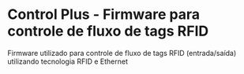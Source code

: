 # Control Plus - Firmware para controle de fluxo de tags RFID
Firmware utilizado para controle de fluxo de tags RFID (entrada/saída) utilizando tecnologia RFID e Ethernet